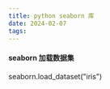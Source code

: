 ```yaml
---
title: python seaborn 库
date: 2024-02-07
tags:
---
```

#### seaborn 加载数据集
seaborn.load_dataset("iris")